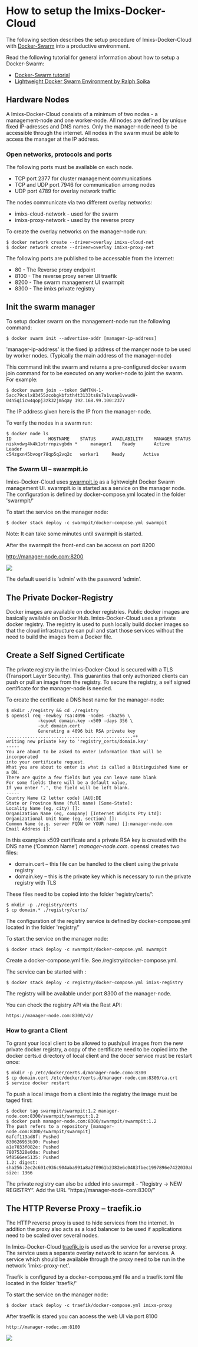 # How to setup the Imixs-Docker-Cloud

The following section describes the setup procedure of Imixs-Docker-Cloud with [Docker-Swarm](https://docs.docker.com/engine/swarm/) into a productive environment. 

Read the following tutorial for general information about how to setup a Docker-Swarm:

* [Docker-Swarm tutorial](https://docs.docker.com/engine/swarm/swarm-tutorial/)
* [Lightweight Docker Swarm Environment by Ralph Soika](http://ralph.soika.com/lightweight-docker-swarm-environment/)

## Hardware Nodes

A Imixs-Docker-Cloud consists of a minimum of two nodes - a management-node and one worker-node. All nodes are defined by unique fixed IP-adresses and DNS names. Only the manager-node need to be accessible through the internet. All nodes in the swarm must be able to access the manager at the IP address.

### Open networks, protocols and ports

The following ports must be available on each node. 

 - TCP port 2377 for cluster management communications
 - TCP and UDP port 7946 for communication among nodes
 - UDP port 4789 for overlay network traffic
 
The nodes communicate via two different overlay networks:

 * imixs-cloud-network - used for the swarm 
 * imixs-proxy-network - used by the reverse proxy
 
To create the overlay networks on the manager-node run:

	$ docker network create --driver=overlay imixs-cloud-net
	$ docker network create --driver=overlay imixs-proxy-net

The following ports are published to be accessable from the internet:


 * 80 - The Reverse proxy endpoint 
 * 8100 - The reverse proxy server UI traefik
 * 8200 - The swarm management UI swarmpit
 * 8300 - The imixs private registry


## Init the swarm manager

To setup docker swarm on the management-node run the following command:

	$ docker swarm init --advertise-addr [manager-ip-address]
	
'manager-ip-address' is the fixed ip address of the manger node to be used by worker nodes. (Typically the main address of the manager-node)


This command init the swarm and returns a pre-configured docker swarm join command for to be executed on any worker-node to joint the swarm. For example: 

	$ docker swarm join --token SWMTKN-1-5acc79cslx83455zcobgkbfxth4t3133ts8s7a1vxap1vwud9-04n5qiicw4qopj3zk32jm5qay 192.168.99.100:2377
	
The IP address given here is the IP from the manager-node.

To verify the nodes in a swarm run:

	$ docker node ls
	ID				HOSTNAME 	STATUS 		AVAILABILITY 	MANAGER STATUS
	niskvdwg4k4k1otrrnpzvgbdn * 	manager1	Ready 		Active 		Leader
	c54zgxn45bvogr78qp5q2vq2c 	worker1		Ready 		Active 


### The Swarm UI – swarmpit.io
Imixs-Docker-Cloud uses [swarmpit.io](http://swarmpit.io) as a lightweight Docker Swarm management UI. 
swarmpit.io is started as a service on the manager node. The configuration is defined by docker-compose.yml located in the folder 'swarmpit/'

To start the service on the manager node:

	$ docker stack deploy -c swarmpit/docker-compose.yml swarmpit

Note: It can take some minutes until swarmpit is started.

After the swarmpit the front-end can be access on port 8200

http://manager-node.com:8200

<img src="imixs-cloud-02.png" />

The default userid is ‘admin’ with the password ‘admin’.



## The Private Docker-Registry

Docker images are available on docker registries. Public docker images are basically available on Docker Hub. Imixs-Docker-Cloud  uses a private docker registry.
The registry is used to push locally build docker images so that the cloud infrastructure can pull and start those services without the need to build the images from a Docker file.

## Create a Self Signed Certificate
The private registry in the Imixs-Docker-Cloud is secured with a TLS (Transport Layer Security). This guaranties that only authorized clients can push or pull an image from the registry.  To secure the registry, a self signed certificate for the manager-node is needed. 

To create the certificate a DNS host name for the manager-node:


	$ mkdir ./registry && cd ./registry
	$ openssl req -newkey rsa:4096 -nodes -sha256 \
	            -keyout domain.key -x509 -days 356 \
	            -out domain.cert
	            Generating a 4096 bit RSA private key
	................................................++
	writing new private key to 'registry_certs/domain.key'
	-----
	You are about to be asked to enter information that will be incorporated
	into your certificate request.
	What you are about to enter is what is called a Distinguished Name or a DN.
	There are quite a few fields but you can leave some blank
	For some fields there will be a default value,
	If you enter '.', the field will be left blank.
	-----
	Country Name (2 letter code) [AU]:DE
	State or Province Name (full name) [Some-State]:
	Locality Name (eg, city) []: 
	Organization Name (eg, company) [Internet Widgits Pty Ltd]: 
	Organizational Unit Name (eg, section) []:
	Common Name (e.g. server FQDN or YOUR name) []:manager-node.com
	Email Address []:

In this examplea x509 certificate and a private RSA key is created with the DNS name (‘Common Name’) _manager-node.com_.
openssl creates two files:

* domain.cert – this file can be handled to the client using the private registry
* domain.key – this is the private key which is necessary to run the private registry with TLS

These files need to be copied into the folder ‘registry/certs/’:

	$ mkdir -p ./registry/certs
	$ cp domain.* ./registry/certs/


The configuration of the registry service is defined by docker-compose.yml located in the folder 'registry/'

To start the service on the manager node:

	$ docker stack deploy -c swarmpit/docker-compose.yml swarmpit
	
	
Create a docker-compose.yml file. See /registry/docker-compose.yml. 

The service can be started with :


	$ docker stack deploy -c registry/docker-compose.yml imixs-registry
	
The registry will be available under port 8300 of the manager-node.

You can check the registry API via the Rest API:

	https://manager-node.com:8300/v2/

### How to grant a Client
To grant your local client to be allowed to push/pull images from the new private docker registry, a copy of the certificate need to be copied into the docker certs.d directory of local client and the docer service must be restart once:


	$ mkdir -p /etc/docker/certs.d/manager-node.como:8300
	$ cp domain.cert /etc/docker/certs.d/manager-node.com:8300/ca.crt
	$ service docker restart

To push a local image from a client into the registry the image must be taged first:

	$ docker tag swarmpit/swarmpit:1.2 manager-node.com:8300/swarmpit/swarmpit:1.2
	$ docker push manager-node.com:8300/swarmpit/swarmpit:1.2
	The push refers to a repository [manager-node.com:8300/swarmpit/swarmpit]
	6afcf119ad8f: Pushed 
	830626953b30: Pushed 
	a1e7033f082e: Pushed 
	78075328e0da: Pushed 
	9f8566ee5135: Pushed 
	1.2: digest: sha256:2ec2c601c936c904aba991a8a2f0961b2382e6c0483fbec1997896e7422030ab size: 1366


The private registry can also be added into swarmpit -  “Registry -> NEW REGISTRY“. Add the URL “https://manager-node-com:8300/”

## The HTTP Reverse Proxy – traefik.io

The HTTP reverse proxy is used to hide services from the internet. In addition the proxy also acts as a load balancer to be used if applications need to be scaled over several nodes.

In Imixs-Docker-Cloud [traefik.io](traefik.io) is used as the service for a reverse proxy. 
The service uses a separate overlay network to scann for services. A service which should be available through the proxy need to be run in the network 'imixs-proxy-net'. 

Traefik is configured by a docker-compose.yml file and a traefik.toml file  located in the folder 'traefik/'

To start the service on the manager node:

	$ docker stack deploy -c traefik/docker-compose.yml imixs-proxy
    
    
After traefik is stared you can access the web UI via port 8100

	http://manager-nodec.om:8100

<img src="imixs-cloud-03.png" />

